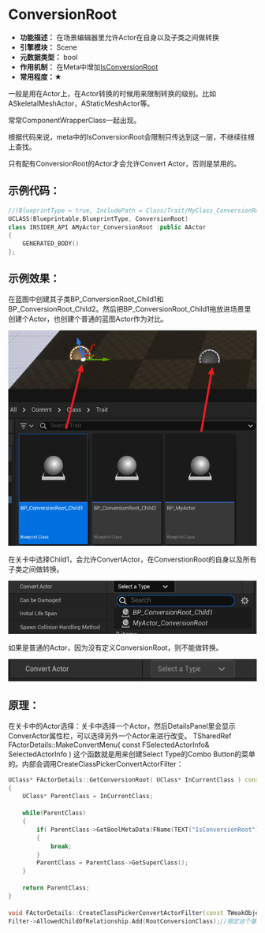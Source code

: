 # ConversionRoot

- **功能描述：**  在场景编辑器里允许Actor在自身以及子类之间做转换
- **引擎模块：** Scene
- **元数据类型：** bool
- **作用机制：** 在Meta中增加[IsConversionRoot](#Meta_Blueprint_IsConversionRoot)
- **常用程度：★**

一般是用在Actor上，在Actor转换的时候用来限制转换的级别。比如ASkeletalMeshActor，AStaticMeshActor等。

常常ComponentWrapperClass一起出现。

根据代码来说，meta中的IsConversionRoot会限制只传达到这一层，不继续往根上查找。

只有配有ConversionRoot的Actor才会允许Convert Actor，否则是禁用的。

## 示例代码：

```cpp
//(BlueprintType = true, IncludePath = Class/Trait/MyClass_ConversionRoot.h, IsBlueprintBase = true, IsConversionRoot = true, ModuleRelativePath = Class/Trait/MyClass_ConversionRoot.h)
UCLASS(Blueprintable,BlueprintType, ConversionRoot)
class INSIDER_API AMyActor_ConversionRoot :public AActor
{
	GENERATED_BODY()
};

```

## 示例效果：

在蓝图中创建其子类BP_ConversionRoot_Child1和BP_ConversionRoot_Child2。然后把BP_ConversionRoot_Child1拖放进场景里创建个Actor，也创建个普通的蓝图Actor作为对比。

![Untitled](Specifier_UCLASS_Scene_ConversionRoot_Untitled.png)

在关卡中选择Child1，会允许ConvertActor，在ConverstionRoot的自身以及所有子类之间做转换。

![Untitled](Specifier_UCLASS_Scene_ConversionRoot_Untitled_1.png)

如果是普通的Actor，因为没有定义ConversionRoot，则不能做转换。

![Untitled](Specifier_UCLASS_Scene_ConversionRoot_Untitled_2.png)

## 原理：

在关卡中的Actor选择：关卡中选择一个Actor，然后DetailsPanel里会显示ConverActor属性栏，可以选择另外一个Actor来进行改变。
TSharedRef<SWidget> FActorDetails::MakeConvertMenu( const FSelectedActorInfo& SelectedActorInfo )
这个函数就是用来创建Select Type的Combo Button的菜单的。内部会调用CreateClassPickerConvertActorFilter：

```cpp
UClass* FActorDetails::GetConversionRoot( UClass* InCurrentClass ) const
{
	UClass* ParentClass = InCurrentClass;

	while(ParentClass)
	{
		if( ParentClass->GetBoolMetaData(FName(TEXT("IsConversionRoot"))) )
		{
			break;
		}
		ParentClass = ParentClass->GetSuperClass();
	}

	return ParentClass;
}

void FActorDetails::CreateClassPickerConvertActorFilter(const TWeakObjectPtr<AActor> ConvertActor, class FClassViewerInitializationOptions* ClassPickerOptions)
Filter->AllowedChildOfRelationship.Add(RootConversionClass);//限定这个基类以下的其他子类

```